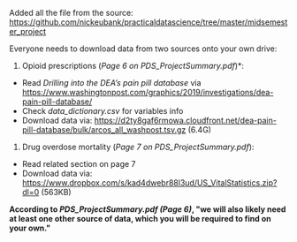 Added all the file from the source: https://github.com/nickeubank/practicaldatascience/tree/master/midsemester_project

Everyone needs to download data from two sources onto your own drive:

1. Opioid prescriptions (*Page 6 on PDS_ProjectSummary.pdf*)*: 
- Read *Drilling into the DEA’s pain pill database* via https://www.washingtonpost.com/graphics/2019/investigations/dea-pain-pill-database/
- Check *data_dictionary.csv* for variables info
- Download data via: https://d2ty8gaf6rmowa.cloudfront.net/dea-pain-pill-database/bulk/arcos_all_washpost.tsv.gz (6.4G)

1. Drug overdose mortality (*Page 7 on PDS_ProjectSummary.pdf*):
- Read related section on page 7
- Download data via: https://www.dropbox.com/s/kad4dwebr88l3ud/US_VitalStatistics.zip?dl=0 (563KB)

**According to *PDS_ProjectSummary.pdf (Page 6)*, "we will also likely need at least one other source of data, which you will be required to find on your own."**